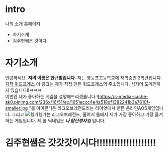 # intro
나의 소개 홈페이지

* 자기소개
* 김주현쌤은 갓이다

# 자기소개 #

안녕하세요. **저의 이름은 한규범입니다.**
저는 영등포고등학교에 재학중인 2학년입니다.
[자작 워드프레스](http://ntmakers.com "자작 워드프레스 링크") 이 링크는 제가 직접 만든 워드프레스의 주소입니다. 심지어 도메인까지 있습니다!!ㅋㅋㅋ  
이번엔 제가 좋아하는 게임을 설명해드리겠습니다.![https://s-media-cache-ak0.pinimg.com/236x/16/51/ec/1651eccc4e4a518df1382241b3a7610f-smaller.jpg "롤 아이콘"]은 리그오브레전드라는 라이엇에서 만든 온라인AOS게임입니다.
그리고 ![렝가](http://cfile2.uf.tistory.com/image/2520344A586243AB040C75 "렝가")렝가는 리그오브레전드, 줄여서 롤에서 제가 가장 좋아하고 가장 즐겨하는 게임입니다.
제 롤 닉네임은 ***나 탑신병자임*** 입니다.

# 김주현쌤은 갓갓갓이시다!!!!!!!!!!!!!!!!!!!! #
